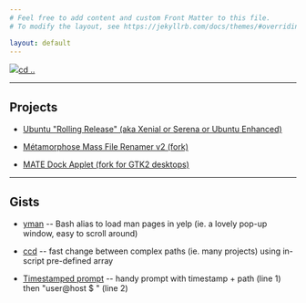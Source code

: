 ```yaml
---
# Feel free to add content and custom Front Matter to this file.
# To modify the layout, see https://jekyllrb.com/docs/themes/#overriding-theme-defaults

layout: default
---
```


[<img src="https://avatars2.githubusercontent.com/u/43487468?s=32&v=4">](https://github.com/savoury1)[cd ..](https://github.com/savoury1)


---


## Projects

* [Ubuntu "Rolling Release" (aka Xenial or Serena or Ubuntu Enhanced)](ubuntu-rolling)

* [Métamorphose Mass File Renamer v2 (fork)](https://github.com/savoury1/metamorphose2)

* [MATE Dock Applet (fork for GTK2 desktops)](https://github.com/savoury1/mate-dock-applet)


---


## Gists

* [yman](https://gist.github.com/savoury1/bd8dc19471760ef3bc4464490f7e581c) -- Bash alias to load man pages in yelp (ie. a lovely pop-up window, easy to scroll around)

* [ccd](https://gist.github.com/savoury1/7b73ec07ca12b79f4ce6ea57f8a81f8d) -- fast change between complex paths (ie. many projects) using in-script pre-defined array

* [Timestamped prompt](https://gist.github.com/savoury1/5933e85fecd150da926e16b8d4996048) -- handy prompt with timestamp + path (line 1) then "user@host $ " (line 2)
